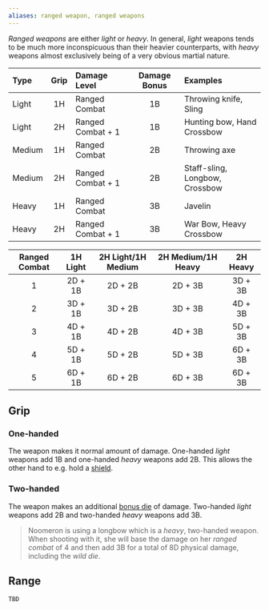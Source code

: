 ```yaml
---
aliases: ranged weapon, ranged weapons
---
```

   
_Ranged weapons_ are either _light_ or _heavy_. In general, _light_ weapons tends to be much more inconspicuous than their heavier counterparts, with _heavy_ weapons almost exclusively being of a very obvious martial nature.   
   
| Type   | Grip | Damage Level      | Damage Bonus | Examples                       |   
|:------ |:----:|:----------------- |:------------:|:------------------------------ |   
| Light  |  1H  | Ranged Combat     |      1B      | Throwing knife, Sling          |   
| Light  |  2H  | Ranged Combat + 1 |      1B      | Hunting bow, Hand Crossbow     |   
| Medium |  1H  | Ranged Combat     |      2B      | Throwing axe                   |   
| Medium |  2H  | Ranged Combat + 1 |      2B      | Staff-sling, Longbow, Crossbow |   
| Heavy  |  1H  | Ranged Combat     |      3B      | Javelin                        |   
| Heavy  |  2H  | Ranged Combat + 1 |      3B      | War Bow, Heavy Crossbow        |   
   
| Ranged Combat | 1H Light | 2H Light/1H Medium | 2H Medium/1H Heavy | 2H Heavy |   
|:-------------:|:--------:|:------------------:|:------------------:|:--------:|   
|       1       | 2D + 1B  |      2D + 2B       |      2D + 3B       | 3D + 3B  |   
|       2       | 3D + 1B  |      3D + 2B       |      3D + 3B       | 4D + 3B  |   
|       3       | 4D + 1B  |      4D + 2B       |      4D + 3B       | 5D + 3B  |   
|       4       | 5D + 1B  |      5D + 2B       |      5D + 3B       | 6D + 3B  |   
|       5       | 6D + 1B  |      6D + 2B       |      6D + 3B       | 6D + 3B  |   
   
## Grip   
   
### One-handed   
The weapon makes it normal amount of damage. One-handed _light_ weapons add 1B and one-handed _heavy_ weapons add 2B. This allows the other hand to e.g. hold a [shield](../Arms%20%26%20Armour/Shields.md).    
   
### Two-handed   
The weapon makes an additional [bonus die](../Rolling%20Dice/Bonus%20Dice.md) of damage. Two-handed _light_ weapons add 2B and two-handed _heavy_ weapons add 3B.    
   
> Noomeron is using a longbow which is a _heavy_, two-handed weapon. When shooting with it, she will base the damage on her _ranged combat_ of 4 and then add 3B for a total of 8D physical damage, including the _wild die_.   
   
## Range   
   
```
TBD
```
